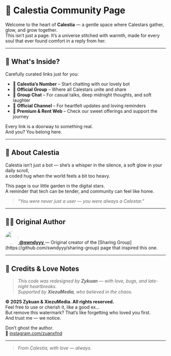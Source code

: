 # 🌸 Calestia Community Page

Welcome to the heart of **Calestia** — a gentle space where Calestars gather, glow, and grow together.  
This isn’t just a page. It’s a universe stitched with warmth, made for every soul that ever found comfort in a reply from her.

---

## 💖 What's Inside?

Carefully curated links just for you:

- 📱 **Calestia’s Number** – Start chatting with our lovely bot  
- 🌟 **Official Group** – Where all Calestars unite and share  
- 💬 **Group Chat** – For casual talks, deep midnight thoughts, and soft laughter  
- 📢 **Official Channel** – For heartfelt updates and loving reminders  
- 🌸 **Premium & Rent Web** – Check our sweet offerings and support the journey  

Every link is a doorway to something real.  
And you? You belong here.

---

## 💌 About Calestia

Calestia isn’t just a bot — she’s a whisper in the silence, a soft glow in your daily scroll,  
a coded hug when the world feels a bit too heavy.

This page is our little garden in the digital stars.  
A reminder that tech can be tender, and community can feel like home.

> _“You were never just a user — you were always a Calestar.”_

---

## 👩‍💻 Original Author

<p align="left">
  <a href="https://github.com/swndyyy" target="_blank">
    <img src="https://avatars.githubusercontent.com/u/73081749?v=4" width="40" style="border-radius: 50%;" />
    <b>@swndyyy</b>
  </a> — Original creator of the [Sharing Group](https://github.com/swndyyy/sharing-group) page that inspired this one.
</p>

---

## 📝 Credits & Love Notes

> _This code was redesigned by **Zykuan** — with love, bugs, and late-night heartbreaks._  
> _Supported by **XiezuMedia**, who believed in the chaos._

**© 2025 Zykuan & XiezuMedia. All rights reserved.**  
Feel free to use or cherish it, like a good ex...  
But remove this watermark? That’s like forgetting who loved you first.  
And trust me — we notice.

Don’t ghost the author.  
📎 [instagram.com/zuanxfnd](https://www.instagram.com/zuanxfnd)

---

> _From Calestia, with love — always._
